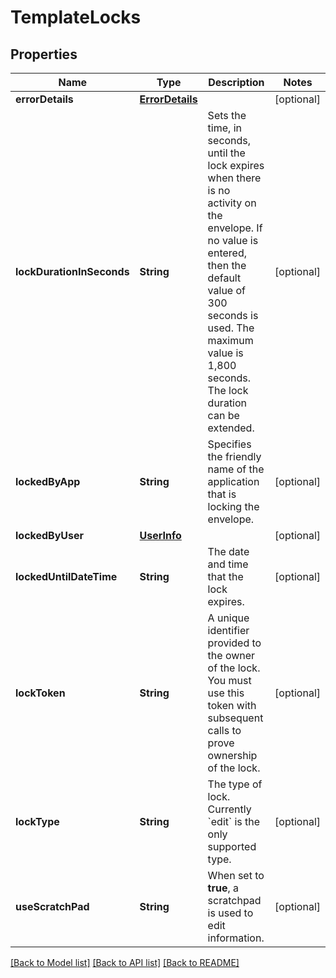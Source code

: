 # TemplateLocks

## Properties
Name | Type | Description | Notes
------------ | ------------- | ------------- | -------------
**errorDetails** | [**ErrorDetails**](ErrorDetails.md) |  | [optional] 
**lockDurationInSeconds** | **String** | Sets the time, in seconds, until the lock expires when there is no activity on the envelope.  If no value is entered, then the default value of 300 seconds is used. The maximum value is 1,800 seconds.  The lock duration can be extended.  | [optional] 
**lockedByApp** | **String** | Specifies the friendly name of  the application that is locking the envelope. | [optional] 
**lockedByUser** | [**UserInfo**](UserInfo.md) |  | [optional] 
**lockedUntilDateTime** | **String** | The date and time that the lock expires. | [optional] 
**lockToken** | **String** | A unique identifier provided to the owner of the lock. You must use this token with subsequent calls to prove ownership of the lock. | [optional] 
**lockType** | **String** | The type of lock.  Currently &#x60;edit&#x60; is the only supported type. | [optional] 
**useScratchPad** | **String** | When set to **true**, a scratchpad is used to edit information.   | [optional] 

[[Back to Model list]](../README.md#documentation-for-models) [[Back to API list]](../README.md#documentation-for-api-endpoints) [[Back to README]](../README.md)


